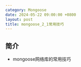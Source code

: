 ```yaml
---
category: Mongoose
date: 2024-05-22 09:00:00 +0800
layout: post
title: mongoose_2_1常用技巧
---
```

## 简介

+ mongoose网络库的常用技巧

## 